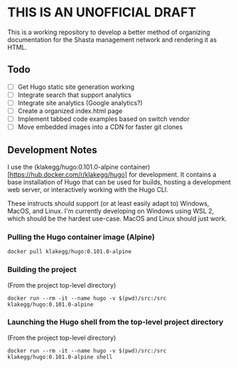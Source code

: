 # THIS IS AN UNOFFICIAL DRAFT

This is a working repository to develop a better method of organizing documentation for the Shasta management network and rendering it as HTML.

## Todo

- [ ] Get Hugo static site generation working
- [ ] Integrate search that support analytics
- [ ] Integrate site analytics (Google analytics?)
- [ ] Create a organized index.html page
- [ ] Implement tabbed code examples based on switch vendor
- [ ] Move embedded images into a CDN for faster git clones

## Development Notes

I use the (klakegg/hugo:0.101.0-alpine container)[https://hub.docker.com/r/klakegg/hugo] for development.  It contains a base installation of Hugo that can be used for builds, hosting a development web server, or interactively working with the Hugo CLI.

These instructs should support (or at least easily adapt to) Windows, MacOS, and Linux.  I'm currently developing on Windows using WSL 2, which should be the hardest use-case.  MacOS and Linux should just work.

### Pulling the Hugo container image (Alpine)

```
docker pull klakegg/hugo:0.101.0-alpine
```

### Building the project

(From the project top-level directory)

```
docker run --rm -it --name hugo -v $(pwd)/src:/src klakegg/hugo:0.101.0-alpine
```

### Launching the Hugo shell from the top-level project directory

(From the project top-level directory)

```
docker run --rm -it --name hugo -v $(pwd)/src:/src klakegg/hugo:0.101.0-alpine shell
```